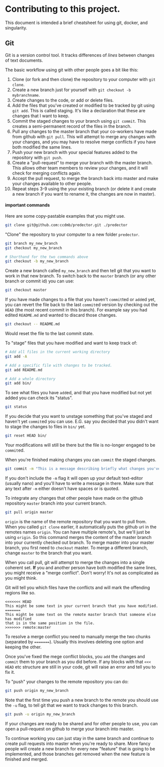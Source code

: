 # Contributing to this project.

This document is intended a brief cheatsheet for using git, docker, and singularity.


## Git

Git is a version control tool.
It tracks differences of *lines* between changes of text documents.

The basic workflow using git with other people goes a bit like this:

1. Clone (or fork and then clone) the repository to your computer with `git clone`.
2. Create a new branch just for yourself with `git checkout -b mybranchname`.
3. Create changes to the code, or add or delete files.
4. Add the files that you've created or modified to be tracked by git using `git add`.
   This is called staging. It's like a declaration that these are changes that I want to keep.
5. Commit the staged changes to your branch using `git commit`.
   This creates a semi-permanent record of the files in the branch.
6. Pull any changes to the master branch that your co-workers have made from github with `git pull`.
   This will attempt to merge any changes with your changes, and you may have to resolve merge conflicts if you have both modified the same lines.
7. Push your new branch with your special features added to the repository with `git push`.
8. Create a "pull-request" to merge your branch with the master branch.
   This allows other team members to review your changes, and it will check for merging conflicts again.
9. Accept the pull request, to merge the branch back into master and make your changes available to other people.
10. Repeat steps 3-9 using the your existing branch (or delete it and create a new branch if you want to rename it, the changes are now in master).


#### important commands

Here are some copy-pastable examples that you might use.


```bash
git clone git@github.com:ccdmb/predector.git ./predector
```

"Clone" the repository to your computer to a new folder `predector`.


```bash
git branch my_new_branch
git checkout my_new_branch

# Shorthand for the two commands above
git checkout -b my_new_branch
```

Create a new branch called `my_new_branch` and then tell git that you want to work in that new branch.
To switch back to the `master` branch (or any other branch or commit id) you can use:

```bash
git checkout master
```

If you have made changes to a file that you haven't `commit`ted or `add`ed yet,
you can revert the file back to the last `commit`ed version by checking out the `HEAD` (the most recent commit in this branch).
For example say you had edited `README.md` and wanted to discard those changes.

```bash
git checkout -- README.md
```

Would reset the file to the last commit state.

To "stage" files that you have modified and want to keep track of:

```bash
# Add all files in the current working directory
git add -A

# Add a specific file with changes to be tracked.
git add README.md

# Add a whole directory
git add bin/
```

To see what files you have `add`ed, and that you have modified but not yet added you can check its "status".

```bash
git status
```


If you decide that you want to unstage something that you've staged and haven't yet `commit`ed you can use.
E.G. say you decided that you didn't want to stage the changes to files in `bin/` yet.

```bash
git reset HEAD bin/
```

Your modifications will still be there but the file is no-longer engaged to be `commit`ed.


When you're finished making changes you can `commit` the staged changes.

```bash
git commit -m "This is a message describing briefly what changes you've made."
```

If you don't include the `-m` flag it will open up your default text-editor (usually nano) and you'll have to write a message in there.
Make sure that any text after `-m` either doesn't have spaces or is quoted.

To integrate any changes that other people have made on the github repository `master` branch into your current branch.

```bash
git pull origin master
```

`origin` is the name of the remote repository that you want to pull from.
When you called `git clone` earlier, it automatically puts the github uri in the remotes names `origin`.
You can have multiple remote's, but we'll just be using `origin`.
So this command merges the content of the master branch into your currently checked out branch.
To merge master into your master branch, you first need to `checkout` master.
To merge a different branch, change `master` to the branch that you want.

When you call pull, git will attempt to merge the changes into a single coherent set.
**If** you and another person have both modified the same lines, you might receive a "merge conflict".
Don't worry! It's not as complicated as you might think.

Git will tell you which files have the conflicts and will mark the offending regions like so.


```
<<<<<<< HEAD
This might be some text in your current branch that you have modified.
=======
This might be some text on the remote master branch that someone else has modified
that is in the same position in the file.
>>>>>>> remote:master
```

To resolve a merge conflict you need to manually merge the two chunks (separated by `=======`).
Usually this involves deleting one option and keeping the other.

Once you've fixed the mege conflict blocks, you `add` the changes and `commit` them to your branch as you did before.
If any blocks with that `<<< HEAD` etc structure are still in your code, git will raise an error and tell you to fix it.


To "push" your changes to the remote repository you can do:

```bash
git push origin my_new_branch
```

Note that the first time you push a new branch to the remote you should use the `-u` flag, to tell git that we want to track changes to this branch.

```bash
git push -u origin my_new_branch
```


If your changes are ready to be shared and for other people to use, you can open a pull-request on github to merge your branch into master.


To continue working you can just stay in the same branch and continue to create pull requests into master when you're ready to share.
More fancy people will create a new branch for every new "feature" that is going to be implemented, and those branches get removed when the new feature is finished and merged.
